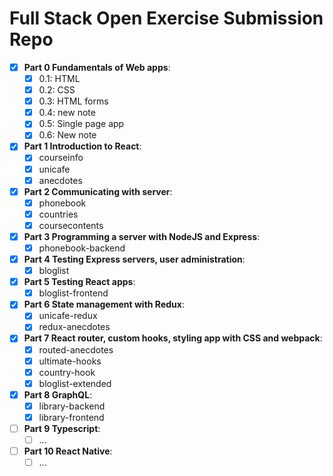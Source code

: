 # Full Stack Open Exercise Submission Repo
- [x] **Part 0 Fundamentals of Web apps**:
  - [x] 0.1: HTML
  - [x] 0.2: CSS
  - [x] 0.3: HTML forms
  - [x] 0.4: new note
  - [x] 0.5: Single page app
  - [x] 0.6: New note
- [x] **Part 1 Introduction to React**:
  - [x] courseinfo
  - [x] unicafe
  - [x] anecdotes
- [x] **Part 2 Communicating with server**:
  - [x] phonebook
  - [x] countries
  - [x] coursecontents
- [x] **Part 3 Programming a server with NodeJS and Express**:
  - [x] phonebook-backend
- [x] **Part 4 Testing Express servers, user administration**:
  - [x] bloglist
- [x] **Part 5 Testing React apps**:
  - [x] bloglist-frontend
- [x] **Part 6 State management with Redux**:
  - [x] unicafe-redux
  - [x] redux-anecdotes
- [x] **Part 7 React router, custom hooks, styling app with CSS and webpack**:
  - [x] routed-anecdotes
  - [x] ultimate-hooks
  - [x] country-hook
  - [x] bloglist-extended
- [x] **Part 8 GraphQL**:
  - [x] library-backend
  - [x] library-frontend
- [ ] **Part 9 Typescript**:
  - [ ] ...
- [ ] **Part 10 React Native**:
  - [ ] ...
